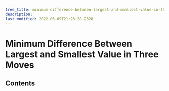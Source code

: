 ```yaml
---
tree_title: minimum-difference-between-largest-and-smallest-value-in-three-moves
description: 
last_modified: 2022-06-09T21:23:28.2328
---
```


# Minimum Difference Between Largest and Smallest Value in Three Moves

## Contents
